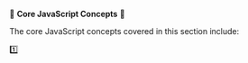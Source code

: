 🚀 **Core JavaScript Concepts** 🚀

The core JavaScript concepts covered in this section include:

1️⃣ **<script> tag**: The <script> tag is used to embed JavaScript code into an HTML document. It can be placed in the <head> or <body> section. Scripts are automatically executed when the browser processes the tag.

2️⃣ **External scripts**: JavaScript code can be placed in separate files and linked to HTML using the "src" attribute in the <script> tag. External scripts are beneficial for caching, reducing traffic, and making pages faster.

3️⃣ **Type and Language attributes**: The "type" attribute in the <script> tag specifies the MIME type of the script. It's not required for modern JavaScript. The "language" attribute is obsolete and no longer makes sense because JavaScript is the default language.

4️⃣ **Comment inside <script> tags**: In the past, comments like "<!-- ... //-->" were used to hide JavaScript code from old browsers. This is not used in modern JavaScript as it's no longer necessary for current browsers.

📝 **Quiz** 📝

1️⃣ Why do we use the <script> tag in HTML documents?
- a) To include CSS styles.
- b) To insert JavaScript code into the document.
- c) To define HTML attributes.
- d) To specify the character encoding of the page.

Answer: b) To insert JavaScript code into the document.

2️⃣ What is the purpose of using an external script file in HTML?
- a) It makes the page load faster.
- b) It helps reduce browser compatibility issues.
- c) It allows caching of the script, making other pages load faster.
- d) It improves the security of the website.

Answer: c) It allows caching of the script, making other pages load faster.

3️⃣ Is the "type" attribute required for the <script> tag in modern JavaScript?
- a) Yes, it's required for all scripts.
- b) Yes, but it is used to specify the version of JavaScript.
- c) No, it's not required for modern JavaScript.
- d) No, it's only used for CSS files.

Answer: c) No, it's not required for modern JavaScript.

4️⃣ Which attribute can't be used with the <script> tag if the "src" attribute is also used?
- a) "type"
- b) "language"
- c) "src"
- d) "async"

Answer: a) "type"

5️⃣ What's the purpose of external scripts in terms of reducing website traffic?
- a) They prevent users from downloading scripts.
- b) They allow caching, so the script is downloaded only once.
- c) They make scripts load asynchronously.
- d) They block other scripts from being downloaded.

Answer: b) They allow caching, so the script is downloaded only once.

🚀 **Code Examples** 🚀

**Inline Script:**

```html
<!DOCTYPE HTML>
<html>

<body>

  <p>Before the script...</p>

  <script>
    alert('Hello, world!');
  </script>

  <p>...After the script.</p>

</body>

</html>
```

**External Script:**

HTML code:
```html
<!DOCTYPE html>
<html>

<body>

  <script src="alert.js"></script>

</body>

</html>
```

JavaScript code in alert.js:
```javascript
alert("I'm JavaScript!");
```

Now, you have a better understanding of attaching JavaScript code to an HTML page and using external scripts! 🎉 🚀😊
